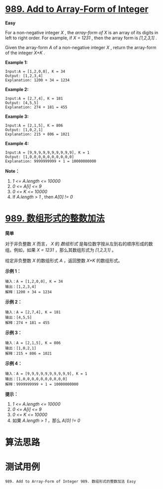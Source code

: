 # [989. Add to Array-Form of Integer][enTitle]

**Easy**

For a non-negative integer  *X* , the <em>array-form of  *X* </em> is an array of its digits in left to right order. For example, if  *X = 1231* , then the array form is  *[1,2,3,1]* .

Given the array-form  *A*  of a non-negative integer  *X* , return the array-form of the integer  *X+K* .






**Example 1:** 

```
Input:A = [1,2,0,0], K = 34
Output: [1,2,3,4]
Explanation: 1200 + 34 = 1234
```


**Example 2:** 

```
Input:A = [2,7,4], K = 181
Output: [4,5,5]
Explanation: 274 + 181 = 455
```


**Example 3:** 

```
Input:A = [2,1,5], K = 806
Output: [1,0,2,1]
Explanation: 215 + 806 = 1021
```


**Example 4:** 

```
Input:A = [9,9,9,9,9,9,9,9,9,9], K = 1
Output: [1,0,0,0,0,0,0,0,0,0,0]
Explanation: 9999999999 + 1 = 10000000000
```



**Note：** 

1.  *1 <= A.length <= 10000*  
2.  *0 <= A[i] <= 9*  
3.  *0 <= K <= 10000*  
4. If  *A.length > 1* , then  *A[0] != 0* 










# [989. 数组形式的整数加法][cnTitle]

**简单**

对于非负整数  *X*  而言，<em> *X* </em> 的 *数组形式* 是每位数字按从左到右的顺序形成的数组。例如，如果  *X = 1231* ，那么其数组形式为  *[1,2,3,1]* 。

给定非负整数  *X*  的数组形式  *A* ，返回整数  *X+K*  的数组形式。





**示例 1：** 

```
输入：A = [1,2,0,0], K = 34
输出：[1,2,3,4]
解释：1200 + 34 = 1234

```

**示例 2：** 

```
输入：A = [2,7,4], K = 181
输出：[4,5,5]
解释：274 + 181 = 455

```

**示例 3：** 

```
输入：A = [2,1,5], K = 806
输出：[1,0,2,1]
解释：215 + 806 = 1021

```

**示例 4：** 

```
输入：A = [9,9,9,9,9,9,9,9,9,9], K = 1
输出：[1,0,0,0,0,0,0,0,0,0,0]
解释：9999999999 + 1 = 10000000000

```



**提示：** 

1.  *1 <= A.length <= 10000*  
2.  *0 <= A[i] <= 9*  
3.  *0 <= K <= 10000*  
4. 如果  *A.length > 1* ，那么  *A[0] != 0* 




# 算法思路

# 测试用例
```
989. Add to Array-Form of Integer 989. 数组形式的整数加法 Easy
```

[enTitle]: https://leetcode.com/problems/add-to-array-form-of-integer/
[cnTitle]: https://leetcode-cn.com/problems/add-to-array-form-of-integer/
